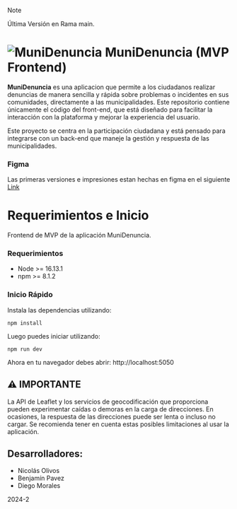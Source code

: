 > [!NOTE]  
> Última Versión en Rama main.
> 
# ![MuniDenuncia](https://github.com/user-attachments/assets/65d5e61c-74d9-4571-83c1-ba76e6b0ce91) MuniDenuncia (MVP Frontend)


**MuniDenuncia** es una aplicacion que permite a los ciudadanos realizar denuncias de manera sencilla y rápida sobre problemas o incidentes en sus comunidades, directamente a las municipalidades. Este repositorio contiene únicamente el código del front-end, que está diseñado para facilitar la interacción con la plataforma y mejorar la experiencia del usuario.

Este proyecto se centra en la participación ciudadana y está pensado para integrarse con un back-end que maneje la gestión y respuesta de las municipalidades.

### Figma

Las primeras versiones e impresiones estan hechas en figma en el siguiente [Link](https://www.figma.com/proto/I8rpV5IlFwoBd9K8q0vJb0/MuniDenuncia?node-id=45-132&t=eXhrHoTeCJtk7Bxc-1&starting-point-node-id=74%3A1520)

# Requerimientos e Inicio

Frontend de MVP de la aplicación MuniDenuncia.

### Requerimientos

- Node >= 16.13.1
- npm >= 8.1.2

### Inicio Rápido

Instala las dependencias utilizando:

```
npm install
```

Luego puedes iniciar utilizando:

```
npm run dev
```

Ahora en tu navegador debes abrir: http://localhost:5050

## ⚠️ **IMPORTANTE**

La API de Leaflet y los servicios de geocodificación que proporciona pueden experimentar caídas o demoras en la carga de direcciones. En ocasiones, la respuesta de las direcciones puede ser lenta o incluso no cargar. Se recomienda tener en cuenta estas posibles limitaciones al usar la aplicación.

## Desarrolladores:
- Nicolás Olivos
- Benjamín Pavez
- Diego Morales

2024-2
